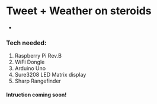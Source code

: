 # Tweet + Weather on steroids
-

### Tech needed:
1. Raspberry Pi Rev.B
2. WiFi Dongle
3. Arduino Uno
4. Sure3208 LED Matrix display
5. Sharp Rangefinder

#### Intruction coming soon!
